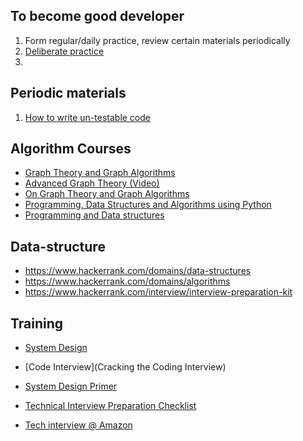 ## To become good developer
1. Form regular/daily practice, review certain materials periodically
1. [Deliberate practice](https://norvig.com/21-days.html)
1. 


## Periodic materials
1. [How to write un-testable code](https://testing.googleblog.com/2008/07/how-to-write-3v1l-untestable-code.html)
       

## Algorithm Courses
* [Graph Theory and Graph Algorithms](https://nptel.ac.in/courses/128/106/128106008/)
* [Advanced Graph Theory (Video)](https://nptel.ac.in/courses/106/104/106104170/)
* [On Graph Theory and Graph Algorithms](https://nptel.ac.in/courses/128/106/128106001/)
* [Programming, Data Structures and Algorithms using Python](https://nptel.ac.in/courses/106/106/106106145/)
* [Programming and Data structures](https://nptel.ac.in/courses/106/106/106106130/)


## Data-structure
* https://www.hackerrank.com/domains/data-structures
* https://www.hackerrank.com/domains/algorithms
* https://www.hackerrank.com/interview/interview-preparation-kit

## Training
* [System Design](https://www.educative.io/courses/grokking-the-system-design-interview)
* [Code Interview](Cracking the Coding Interview)
* [System Design Primer](https://github.com/donnemartin/system-design-primer)


* [Technical Interview Preparation Checklist](https://itnext.io/technical-interview-preparation-checklist-b000125f1535)
* [Tech interview @ Amazon](https://www.byte-by-byte.com/amazon-interview/)
